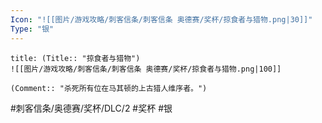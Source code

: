 ```yaml
---
Icon: "![[图片/游戏攻略/刺客信条/刺客信条 奥德赛/奖杯/掠食者与猎物.png|30]]"
Type: "银"
---
```

```ad-common-silver-trophy
title: (Title:: "掠食者与猎物")
![[图片/游戏攻略/刺客信条/刺客信条 奥德赛/奖杯/掠食者与猎物.png|100]]

(Comment:: "杀死所有位在马其顿的上古猎人维序者。")
```

#刺客信条/奥德赛/奖杯/DLC/2 #奖杯 #银
